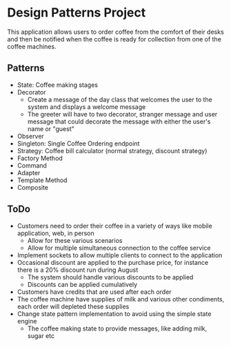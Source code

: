 # Design Patterns Project

This application allows users to order coffee from the comfort of their desks
and then be notified when the coffee is ready for collection from one of the coffee machines.

## Patterns

- State: Coffee making stages
- Decorator
    - Create a message of the day class that welcomes the user to the system and displays a welcome message
    - The greeter will have to two decorator, stranger message and user message that could decorate the message with either the user's name or "guest" 
- Observer
- Singleton: Single Coffee Ordering endpoint
- Strategy: Coffee bill calculator (normal strategy, discount strategy)
- Factory Method 
- Command 
- Adapter 
- Template Method 
- Composite 


## ToDo

- Customers need to order their coffee in a variety of ways like mobile application, web, in person
    - Allow for these various scenarios
    - Allow for multiple simultaneous connection to the coffee service
- Implement sockets to allow multiple clients to connect to the application
- Occasional discount are applied to the purchase price, for instance there is a 20% discount run during August
    - The system should handle various discounts to be applied
    - Discounts can be applied cumulatively
- Customers have credits that are used after each order
- The coffee machine have supplies of milk and various other condiments, each order will depleted these supplies
- Change state pattern implementation to avoid using the simple state engine
    - The coffee making state to provide messages, like adding milk, sugar etc